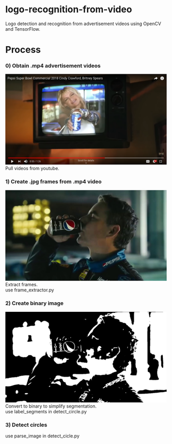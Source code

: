 # logo-recognition-from-video
Logo detection and recognition from advertisement videos using OpenCV and TensorFlow.



# Process

### 0) Obtain .mp4 advertisement videos
<img src='img/youtube_video.png'>Pull videos from youtube.</img>


### 1) Create .jpg frames from .mp4 video
<img src='img/frame1906_original.jpg'>Extract frames.</img>
<br>use frame_extractor.py

### 2) Create binary image
<img src='img/frame1906_binary.png'>Convert to binary to simplify segmentation.</img>
<br>use label_segments in detect_circle.py


### 3) Detect circles
use parse_image in detect_cicle.py
